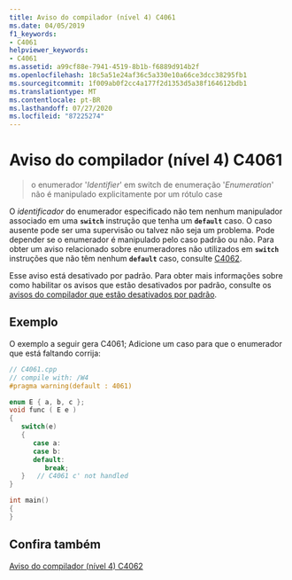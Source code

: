 ```yaml
---
title: Aviso do compilador (nível 4) C4061
ms.date: 04/05/2019
f1_keywords:
- C4061
helpviewer_keywords:
- C4061
ms.assetid: a99cf88e-7941-4519-8b1b-f6889d914b2f
ms.openlocfilehash: 18c5a51e24af36c5a330e10a66ce3dcc38295fb1
ms.sourcegitcommit: 1f009ab0f2cc4a177f2d1353d5a38f164612bdb1
ms.translationtype: MT
ms.contentlocale: pt-BR
ms.lasthandoff: 07/27/2020
ms.locfileid: "87225274"
---
```

# <a name="compiler-warning-level-4-c4061"></a>Aviso do compilador (nível 4) C4061

> o enumerador '*Identifier*' em switch de enumeração '*Enumeration*' não é manipulado explicitamente por um rótulo case

O *identificador* do enumerador especificado não tem nenhum manipulador associado em uma **`switch`** instrução que tenha um **`default`** caso. O caso ausente pode ser uma supervisão ou talvez não seja um problema. Pode depender se o enumerador é manipulado pelo caso padrão ou não. Para obter um aviso relacionado sobre enumeradores não utilizados em **`switch`** instruções que não têm nenhum **`default`** caso, consulte [C4062](compiler-warning-level-4-c4062.md).

Esse aviso está desativado por padrão. Para obter mais informações sobre como habilitar os avisos que estão desativados por padrão, consulte os [avisos do compilador que estão desativados por padrão](../../preprocessor/compiler-warnings-that-are-off-by-default.md).

## <a name="example"></a>Exemplo

O exemplo a seguir gera C4061; Adicione um caso para que o enumerador que está faltando corrija:

```cpp
// C4061.cpp
// compile with: /W4
#pragma warning(default : 4061)

enum E { a, b, c };
void func ( E e )
{
   switch(e)
   {
      case a:
      case b:
      default:
         break;
   }   // C4061 c' not handled
}

int main()
{
}
```

## <a name="see-also"></a>Confira também

[Aviso do compilador (nível 4) C4062](compiler-warning-level-4-c4062.md)
